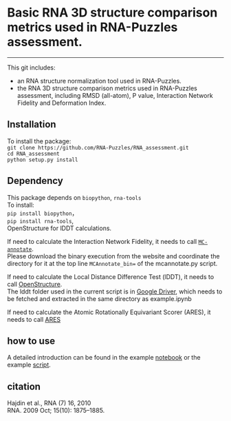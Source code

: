 # Basic RNA 3D structure comparison metrics used in RNA-Puzzles assessment. 
---

This git includes:  

* an RNA structure normalization tool used in RNA-Puzzles.
* the RNA 3D structure comparison metrics used in RNA-Puzzles assessment, including RMSD (all-atom), P value, Interaction Network Fidelity and Deformation Index. 

## Installation
To install the package:    
`git clone https://github.com/RNA-Puzzles/RNA_assessment.git`    
`cd RNA_assessment`    
`python setup.py install`    


## Dependency
This package depends on `biopython`, `rna-tools`   
To install:   
`pip install biopython`，  
`pip install rna-tools`,  
OpenStructure for lDDT calculations.

If need to calculate the Interaction Network Fidelity, it needs to call [`MC-annotate`](https://major.iric.ca/MajorLabEn/MC-Tools.html).    
Please download the binary execution from the website and coordinate the directory for it at the top line `MCAnnotate_bin=` of the mcannotate.py script. 

If need to calculate the Local Distance Difference Test (lDDT), it needs to call [OpenStructure](https://openstructure.org/download).    
The lddt folder used in the current script is in [Google Driver](https://drive.google.com/drive/folders/1ZuugpvBi90LG9nW3RZ9BIbxOMDUqxfmw?usp=sharing), which needs to be fetched and extracted in the same directory as example.ipynb


If need to calculate the Atomic Rotationally Equivariant Scorer (ARES), it needs to call [ARES](https://www.science.org/doi/10.1126/science.abe5650)
        
        
        


## how to use
A detailed introduction can be found in the example [notebook](https://github.com/RNA-Puzzles/RNA_assessment/blob/master/example.ipynb) or the example [script](https://github.com/RNA-Puzzles/RNA_assessment/blob/master/example/example.py). 

## citation
Hajdin et al., RNA (7) 16, 2010  
RNA. 2009 Oct; 15(10): 1875–1885.
